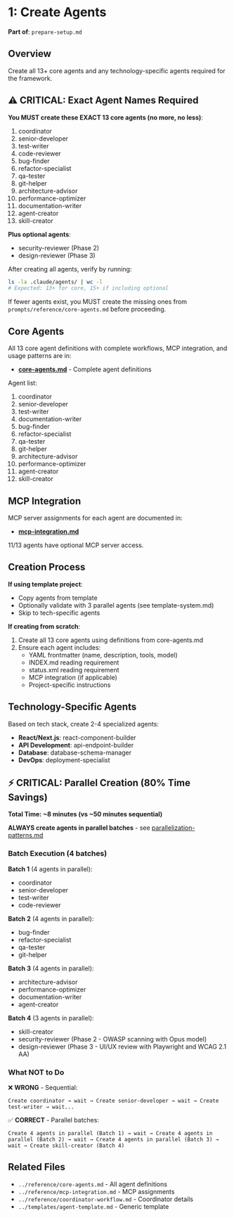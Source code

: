 # 1: Create Agents

**Part of**: `prepare-setup.md`

## Overview

Create all 13+ core agents and any technology-specific agents required for the framework.

## ⚠️ CRITICAL: Exact Agent Names Required

**You MUST create these EXACT 13 core agents (no more, no less)**:

1. coordinator
2. senior-developer
3. test-writer
4. code-reviewer
5. bug-finder
6. refactor-specialist
7. qa-tester
8. git-helper
9. architecture-advisor
10. performance-optimizer
11. documentation-writer
12. agent-creator
13. skill-creator

**Plus optional agents**:
- security-reviewer (Phase 2)
- design-reviewer (Phase 3)

After creating all agents, verify by running:
```bash
ls -la .claude/agents/ | wc -l
# Expected: 13+ for core, 15+ if including optional
```

If fewer agents exist, you MUST create the missing ones from `prompts/reference/core-agents.md` before proceeding.

## Core Agents

All 13 core agent definitions with complete workflows, MCP integration, and usage patterns are in:
- **[core-agents.md](../reference/core-agents.md)** - Complete agent definitions

Agent list:
1. coordinator
2. senior-developer
3. test-writer
4. documentation-writer
5. bug-finder
6. refactor-specialist
7. qa-tester
8. git-helper
9. architecture-advisor
10. performance-optimizer
11. agent-creator
12. skill-creator

## MCP Integration

MCP server assignments for each agent are documented in:
- **[mcp-integration.md](../reference/mcp-integration.md)**

11/13 agents have optional MCP server access.

## Creation Process

**If using template project**:
- Copy agents from template
- Optionally validate with 3 parallel agents (see template-system.md)
- Skip to tech-specific agents

**If creating from scratch**:
1. Create all 13 core agents using definitions from core-agents.md
2. Ensure each agent includes:
   - YAML frontmatter (name, description, tools, model)
   - INDEX.md reading requirement
   - status.xml reading requirement
   - MCP integration (if applicable)
   - Project-specific instructions

## Technology-Specific Agents

Based on tech stack, create 2-4 specialized agents:
- **React/Next.js**: react-component-builder
- **API Development**: api-endpoint-builder
- **Database**: database-schema-manager
- **DevOps**: deployment-specialist

## ⚡ CRITICAL: Parallel Creation (80% Time Savings)

**Total Time: ~8 minutes (vs ~50 minutes sequential)**

**ALWAYS create agents in parallel batches** - see [parallelization-patterns.md](../reference/parallelization-patterns.md)

### Batch Execution (4 batches)

**Batch 1** (4 agents in parallel):
- coordinator
- senior-developer
- test-writer
- code-reviewer

**Batch 2** (4 agents in parallel):
- bug-finder
- refactor-specialist
- qa-tester
- git-helper

**Batch 3** (4 agents in parallel):
- architecture-advisor
- performance-optimizer
- documentation-writer
- agent-creator

**Batch 4** (3 agents in parallel):
- skill-creator
- security-reviewer (Phase 2 - OWASP scanning with Opus model)
- design-reviewer (Phase 3 - UI/UX review with Playwright and WCAG 2.1 AA)

### What NOT to Do

❌ **WRONG** - Sequential:
```
Create coordinator → wait → Create senior-developer → wait → Create test-writer → wait...
```

✅ **CORRECT** - Parallel batches:
```
Create 4 agents in parallel (Batch 1) → wait → Create 4 agents in parallel (Batch 2) → wait → Create 4 agents in parallel (Batch 3) → wait → Create skill-creator (Batch 4)
```

## Related Files
- `../reference/core-agents.md` - All agent definitions
- `../reference/mcp-integration.md` - MCP assignments
- `../reference/coordinator-workflow.md` - Coordinator details
- `../templates/agent-template.md` - Generic template
